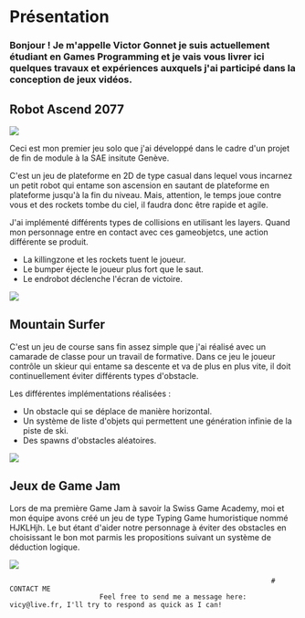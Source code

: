 # Présentation


### Bonjour ! Je m'appelle Victor Gonnet je suis actuellement étudiant en Games Programming et je vais vous livrer ici quelques travaux et expériences auxquels j'ai participé dans la conception de jeux vidéos.


## Robot Ascend 2077

![](https://Styshooteur.github.io/Images/robot%20ascend.PNG)

Ceci est mon premier jeu solo que j'ai développé dans le cadre d'un projet de fin de module à la SAE insitute Genève.

C'est un jeu de plateforme en 2D de type casual dans lequel vous incarnez un petit robot qui entame son ascension en sautant de plateforme en plateforme jusqu'à la fin du niveau. Mais, attention, le temps joue contre vous et des rockets tombe du ciel, il faudra donc être rapide et agile.

J'ai implémenté différents types de collisions en utilisant les layers. Quand mon personnage entre en contact avec ces gameobjetcs, une action différente se produit.
- La killingzone et les rockets tuent le joueur.
- Le bumper éjecte le joueur plus fort que le saut.
- Le endrobot déclenche l'écran de victoire.

![](https://Styshooteur.github.io/Images/Robot%20Ascend%202077.png)


## Mountain Surfer 

C'est un jeu de course sans fin assez simple que j'ai réalisé avec un camarade de classe pour un travail de formative. Dans ce jeu le joueur contrôle un skieur qui entame sa descente et va de plus en plus vite, il doit continuellement éviter différents types d'obstacle.

Les différentes implémentations réalisées :
- Un obstacle qui se déplace de manière horizontal.
- Un système de liste d'objets qui permettent une génération infinie de la piste de ski.
- Des spawns d'obstacles aléatoires.

![](https://Styshooteur.github.io/Images/Mountain%20Surfer.png)


## Jeux de Game Jam

Lors de ma première Game Jam à savoir la Swiss Game Academy, moi et mon équipe avons créé un jeu de type Typing Game humoristique nommé HJKLHjh.
Le but étant d'aider notre personnage à éviter des obstacles en choisissant le bon mot parmis les propositions suivant un système de déduction logique.

![](https://Styshooteur.github.io/Images/Swiss%20game%20academy.png)


                                                                    # CONTACT ME
                          Feel free to send me a message here: vicy@live.fr, I'll try to respond as quick as I can!



